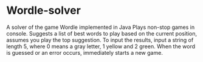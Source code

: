 # Wordle-solver
A solver of the game Wordle implemented in Java
Plays non-stop games in console. Suggests a list of best words to play based on the current position, assumes you play the top suggestion. To input the results, input a string of length 5, where 0 means a gray letter, 1 yellow and 2 green. When the word is guessed or an error occurs, immediately starts a new game.
